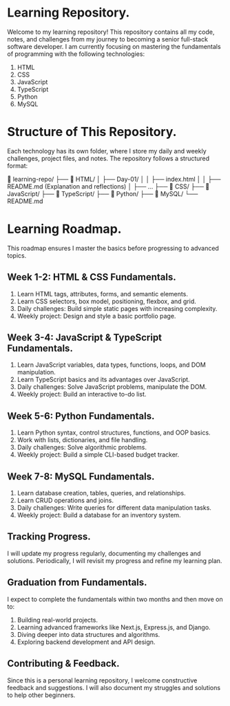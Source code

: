 # Learning Repository.

Welcome to my learning repository! This repository contains all my code, notes, and challenges from my journey to becoming a senior full-stack software developer. I am currently focusing on mastering the fundamentals of programming with the following technologies:

1. HTML
2. CSS
3. JavaScript
4. TypeScript
5. Python
6. MySQL

# Structure of This Repository.

Each technology has its own folder, where I store my daily and weekly challenges, project files, and notes. The repository follows a structured format:

📂 learning-repo/
├── 📂 HTML/
│   ├── Day-01/
│   │   ├── index.html
│   │   ├── README.md (Explanation and reflections)
│   ├── ...
├── 📂 CSS/
├── 📂 JavaScript/
├── 📂 TypeScript/
├── 📂 Python/
├── 📂 MySQL/
└── README.md

# Learning Roadmap.

This roadmap ensures I master the basics before progressing to advanced topics.

## Week 1-2: HTML & CSS Fundamentals.

1. Learn HTML tags, attributes, forms, and semantic elements.
2. Learn CSS selectors, box model, positioning, flexbox, and grid.
3. Daily challenges: Build simple static pages with increasing complexity.
4. Weekly project: Design and style a basic portfolio page.

## Week 3-4: JavaScript & TypeScript Fundamentals.

1. Learn JavaScript variables, data types, functions, loops, and DOM manipulation.
2. Learn TypeScript basics and its advantages over JavaScript.
3. Daily challenges: Solve JavaScript problems, manipulate the DOM.
4. Weekly project: Build an interactive to-do list.

## Week 5-6: Python Fundamentals.

1. Learn Python syntax, control structures, functions, and OOP basics.
2. Work with lists, dictionaries, and file handling.
3. Daily challenges: Solve algorithmic problems.
4. Weekly project: Build a simple CLI-based budget tracker.

## Week 7-8: MySQL Fundamentals.

1. Learn database creation, tables, queries, and relationships.
2. Learn CRUD operations and joins.
3. Daily challenges: Write queries for different data manipulation tasks.
4. Weekly project: Build a database for an inventory system.

## Tracking Progress.

I will update my progress regularly, documenting my challenges and solutions. Periodically, I will revisit my progress and refine my learning plan.

## Graduation from Fundamentals.

I expect to complete the fundamentals within two months and then move on to:

1. Building real-world projects.
2. Learning advanced frameworks like Next.js, Express.js, and Django.
3. Diving deeper into data structures and algorithms.
4. Exploring backend development and API design.

## Contributing & Feedback.

Since this is a personal learning repository, I welcome constructive feedback and suggestions. I will also document my struggles and solutions to help other beginners.
